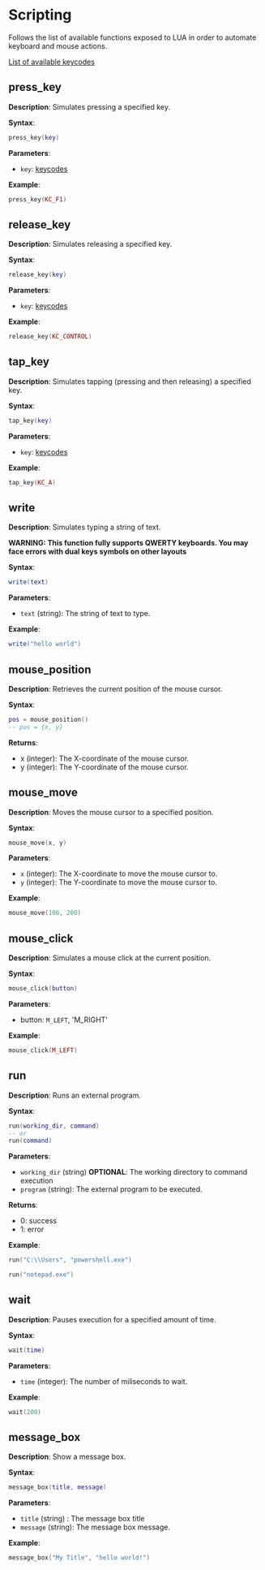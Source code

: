 # Scripting

Follows the list of available functions exposed to LUA in order to automate
keyboard and mouse actions.

[List of available keycodes](../src/keycode.h)

## press_key
**Description**: Simulates pressing a specified key.

**Syntax**:
```lua
press_key(key)
```
**Parameters**:
- `key`: [keycodes](../src/keycode.h)

**Example**:
```lua
press_key(KC_F1)
```

## release_key
**Description**: Simulates releasing a specified key.

**Syntax**:
```lua
release_key(key)
```

**Parameters**:
- `key`: [keycodes](../src/keycode.h)

**Example**:
```lua
release_key(KC_CONTROL)
```

## tap_key
**Description**: Simulates tapping (pressing and then releasing) a specified key.

**Syntax**:
```lua
tap_key(key)
```

**Parameters**:
- `key`: [keycodes](../src/keycode.h)

**Example**:
```lua
tap_key(KC_A)
```

## write
**Description**: Simulates typing a string of text.

**WARNING: This function fully supports QWERTY keyboards. You may face errors 
with dual keys symbols on other layouts**

**Syntax**:
```lua
write(text)
```

**Parameters**:
- `text` (string): The string of text to type.

**Example**:
```lua
write("hello world")
```

## mouse_position
**Description**: Retrieves the current position of the mouse cursor.

**Syntax**:
```lua
pos = mouse_position()
-- pos = {x, y}
```

**Returns**:
- x (integer): The X-coordinate of the mouse cursor.
- y (integer): The Y-coordinate of the mouse cursor.

## mouse_move
**Description**: Moves the mouse cursor to a specified position.

**Syntax**:
```lua
mouse_move(x, y)
```

**Parameters**:
- `x` (integer): The X-coordinate to move the mouse cursor to.
- `y` (integer): The Y-coordinate to move the mouse cursor to.

**Example**:
```lua
mouse_move(100, 200)
```

## mouse_click
**Description**: Simulates a mouse click at the current position.

**Syntax**:
```lua
mouse_click(button)
```

**Parameters**:
- button: `M_LEFT`, 'M_RIGHT'

**Example**:
```LUA
mouse_click(M_LEFT)
```

## run
**Description**: Runs an external program.

**Syntax**:
```lua
run(working_dir, command)
-- or
run(command)
```

**Parameters**:
- `working_dir` (string) **OPTIONAL**: The working directory to command execution
- `program` (string): The external program to be executed.

**Returns**:
- 0: success
- 1: error

**Example**:
```LUA
run("C:\\Users", "powershell.exe")

run("notepad.exe")
```

## wait
**Description**: Pauses execution for a specified amount of time.

**Syntax**:
```lua
wait(time)
```

**Parameters**:
- `time` (integer): The number of miliseconds to wait.

**Example**:
```LUA
wait(200)
```

## message_box
**Description**: Show a message box.

**Syntax**:
```lua
message_box(title, message)
```

**Parameters**:
- `title` (string)  : The message box title
- `message` (string): The message box message.

**Example**:
```LUA
message_box("My Title", "hello world!")
```


